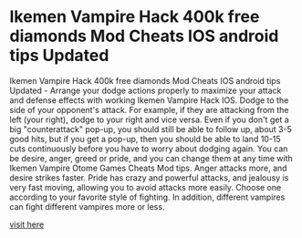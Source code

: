 # Ikemen Vampire Hack 400k free diamonds Mod Cheats IOS android tips Updated

Ikemen Vampire Hack 400k free diamonds Mod Cheats IOS android tips Updated - Arrange your dodge actions properly to maximize your attack and defense effects with working Ikemen Vampire Hack IOS. Dodge to the side of your opponent's attack. For example, if they are attacking from the left (your right), dodge to your right and vice versa. Even if you don't get a big "counterattack" pop-up, you should still be able to follow up, about 3-5 good hits, but if you get a pop-up, then you should be able to land 10-15 cuts continuously before you have to worry about dodging again. You can be desire, anger, greed or pride, and you can change them at any time with Ikemen Vampire Otome Games Cheats Mod tips. Anger attacks more, and desire strikes faster. Pride has crazy and powerful attacks, and jealousy is very fast moving, allowing you to avoid attacks more easily. Choose one according to your favorite style of fighting. In addition, different vampires can fight different vampires more or less.

<a href="https://lahasoft.com/ikemen-vampire/">visit here</a>
